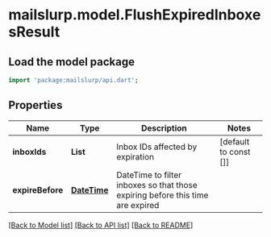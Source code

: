 # mailslurp.model.FlushExpiredInboxesResult

## Load the model package
```dart
import 'package:mailslurp/api.dart';
```

## Properties
Name | Type | Description | Notes
------------ | ------------- | ------------- | -------------
**inboxIds** | **List<String>** | Inbox IDs affected by expiration | [default to const []]
**expireBefore** | [**DateTime**](DateTime) | DateTime to filter inboxes so that those expiring before this time are expired | 

[[Back to Model list]](../README#documentation-for-models) [[Back to API list]](../README#documentation-for-api-endpoints) [[Back to README]](../README)



